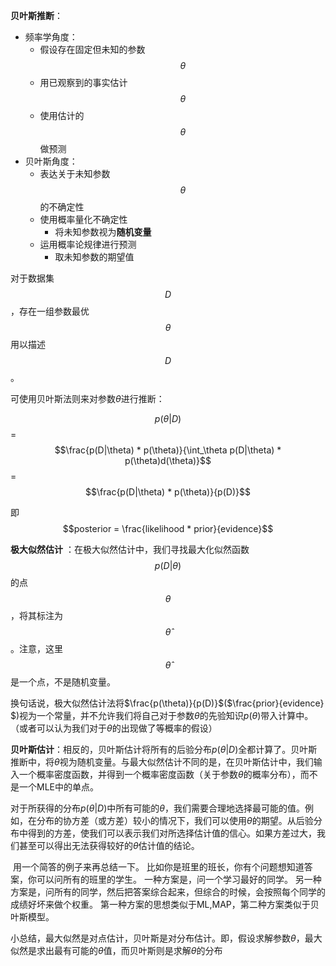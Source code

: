 **贝叶斯推断**：

- 频率学角度：
  - 假设存在固定但未知的参数$$\theta$$
  - 用已观察到的事实估计$$\theta$$
  - 使用估计的$$\theta$$做预测
- 贝叶斯角度：
  - 表达关于未知参数$$\theta$$的不确定性
  - 使用概率量化不确定性
    - 将未知参数视为**随机变量**
  - 运用概率论规律进行预测
    - 取未知参数的期望值





对于数据集$$D$$，存在一组参数最优$$\theta$$用以描述$$D$$。

可使用贝叶斯法则来对参数$\theta$进行推断：

$$p(\theta | D)$$ = $$\frac{p(D|\theta) * p(\theta)}{\int_\theta p(D|\theta) * p(\theta)d(\theta)}$$= $$\frac{p(D|\theta) * p(\theta)}{p(D)}$$

即 $$posterior = \frac{likelihood * prior}{evidence}$$



**极大似然估计** ：在极大似然估计中，我们寻找最大化似然函数$$p(D|\theta)$$的点$$\theta$$，将其标注为$$\hat{\theta}$$。注意，这里$$\hat{\theta}$$是一个点，不是随机变量。

换句话说，极大似然估计法将$\frac{p(\theta)}{p(D)}​$($\frac{prior}{evidence}​$)视为一个常量，并不允许我们将自己对于参数$\theta​$的先验知识$p(\theta)​$带入计算中。（或者可以认为我们对于$\theta​$的出现做了等概率的假设）

**贝叶斯估计**：相反的，贝叶斯估计将所有的后验分布$p(\theta|D)$全都计算了。贝叶斯推断中，将$\theta$视为随机变量。与最大似然估计不同的是，在贝叶斯估计中，我们输入一个概率密度函数，并得到一个概率密度函数（关于参数$\theta$的概率分布），而不是一个MLE中的单点。

对于所获得的分布$p(\theta|D)$中所有可能的$\theta$，我们需要合理地选择最可能的值。例如，在分布的协方差（或方差）较小的情况下，我们可以使用$\theta$的期望。从后验分布中得到的方差，使我们可以表示我们对所选择估计值的信心。如果方差过大，我们甚至可以得出无法获得较好的$\theta$估计值的结论。



 用一个简答的例子来再总结一下。 比如你是班里的班长，你有个问题想知道答案，你可以问所有的班里的学生。 一种方案是，问一个学习最好的同学。 另一种方案是，问所有的同学，然后把答案综合起来，但综合的时候，会按照每个同学的成绩好坏来做个权重。 第一种方案的思想类似于ML,MAP，第二种方案类似于贝叶斯模型。





小总结，最大似然是对点估计，贝叶斯是对分布估计。即，假设求解参数$\theta$，最大似然是求出最有可能的$\theta$值，而贝叶斯则是求解$\theta$的分布